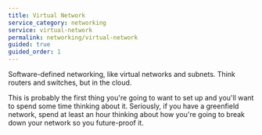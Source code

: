 ```yaml
---
title: Virtual Network
service_category: networking
service: virtual-network
permalink: networking/virtual-network
guided: true
guided_order: 1
---
```

Software-defined networking, like virtual networks and subnets. Think routers and switches, but in the cloud.
<!--more-->

This is probably the first thing you're going to want to set up and you'll want to spend some time thinking about it. Seriously, if you have a greenfield network, spend at least an hour thinking about how you're going to break down your network so you future-proof it.